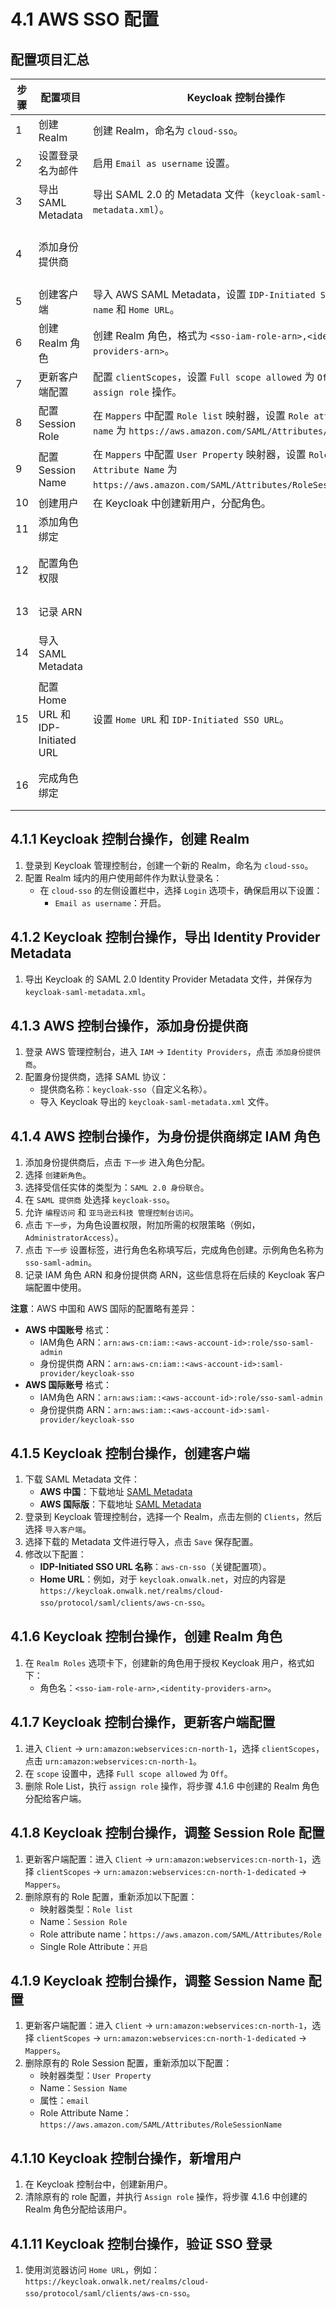 # 4.1 AWS SSO 配置

## 配置项目汇总

| 步骤 | 配置项目        | Keycloak 控制台操作                                                                                  | AWS 控制台操作                                                            |
|------|-----------------|------------------------------------------------------------------------------------------------------|-------------------------------------------------------------------------|
| 1    | 创建 Realm      | 创建 Realm，命名为 `cloud-sso`。                                                                      |                                                                         |
| 2    | 设置登录名为邮件 | 启用 `Email as username` 设置。                                                                      |                                                                         |
| 3    | 导出 SAML Metadata | 导出 SAML 2.0 的 Metadata 文件（`keycloak-saml-metadata.xml`）。                                        |                                                                         |
| 4    | 添加身份提供商   |                                                                                                      | 在 `IAM` 中添加 SAML 2.0 身份提供商，导入 Keycloak SAML Metadata。       |
| 5    | 创建客户端      | 导入 AWS SAML Metadata，设置 `IDP-Initiated SSO URL name` 和 `Home URL`。                             |                                                                         |
| 6    | 创建 Realm 角色  | 创建 Realm 角色，格式为 `<sso-iam-role-arn>,<identity-providers-arn>`。                                |                                                                         |
| 7    | 更新客户端配置  | 配置 `clientScopes`，设置 `Full scope allowed` 为 `Off`，并添加 `assign role` 操作。                  |                                                                         |
| 8    | 配置 Session Role | 在 `Mappers` 中配置 `Role list` 映射器，设置 `Role attribute name` 为 `https://aws.amazon.com/SAML/Attributes/Role`。 |                                                                         |
| 9    | 配置 Session Name | 在 `Mappers` 中配置 `User Property` 映射器，设置 `Role Attribute Name` 为 `https://aws.amazon.com/SAML/Attributes/RoleSessionName`。 |                                                                         |
| 10   | 创建用户        | 在 Keycloak 中创建新用户，分配角色。                                                                  |                                                                         |
| 11   | 添加角色绑定    |                                                                                                      | 为身份提供商绑定角色并创建 IAM 角色。                                    |
| 12   | 配置角色权限    |                                                                                                      | 为 IAM 角色分配权限策略（如 `AdministratorAccess`）。                    |
| 13   | 记录 ARN        |                                                                                                      | 记录 IAM 角色和身份提供商的 ARN。                                        |
| 14   | 导入 SAML Metadata |                                                                                                      | 下载 AWS SAML Metadata 文件（AWS 中国和国际版）。                         |
| 15   | 配置 Home URL 和 IDP-Initiated URL | 设置 `Home URL` 和 `IDP-Initiated SSO URL`。                                          |                                                                         |
| 16   | 完成角色绑定    |                                                                                                      | 完成角色和权限的绑定，确保角色策略已正确分配给 SSO 用户。               |


## 4.1.1 Keycloak 控制台操作，创建 Realm
1. 登录到 Keycloak 管理控制台，创建一个新的 Realm，命名为 `cloud-sso`。
2. 配置 Realm 域内的用户使用邮件作为默认登录名：
   - 在 `cloud-sso` 的左侧设置栏中，选择 `Login` 选项卡，确保启用以下设置：
     - `Email as username`：开启。

## 4.1.2 Keycloak 控制台操作，导出 Identity Provider Metadata
1. 导出 Keycloak 的 SAML 2.0 Identity Provider Metadata 文件，并保存为 `keycloak-saml-metadata.xml`。

## 4.1.3 AWS 控制台操作，添加身份提供商
1. 登录 AWS 管理控制台，进入 `IAM` -> `Identity Providers`，点击 `添加身份提供商`。
2. 配置身份提供商，选择 SAML 协议：
   - 提供商名称：`keycloak-sso`（自定义名称）。
   - 导入 Keycloak 导出的 `keycloak-saml-metadata.xml` 文件。

## 4.1.4 AWS 控制台操作，为身份提供商绑定 IAM 角色
1. 添加身份提供商后，点击 `下一步` 进入角色分配。
2. 选择 `创建新角色`。
3. 选择受信任实体的类型为：`SAML 2.0 身份联合`。
4. 在 `SAML 提供商` 处选择 `keycloak-sso`。
5. 允许 `编程访问` 和 `亚马逊云科技 管理控制台访问`。
6. 点击 `下一步`，为角色设置权限，附加所需的权限策略（例如，`AdministratorAccess`）。
7. 点击 `下一步` 设置标签，进行角色名称填写后，完成角色创建。示例角色名称为 `sso-saml-admin`。
8. 记录 IAM 角色 ARN 和身份提供商 ARN，这些信息将在后续的 Keycloak 客户端配置中使用。

**注意**：AWS 中国和 AWS 国际的配置略有差异：
- **AWS 中国账号** 格式：
  - IAM角色 ARN：`arn:aws-cn:iam::<aws-account-id>:role/sso-saml-admin`
  - 身份提供商 ARN：`arn:aws-cn:iam::<aws-account-id>:saml-provider/keycloak-sso`
- **AWS 国际账号** 格式：
  - IAM角色 ARN：`arn:aws:iam::<aws-account-id>:role/sso-saml-admin`
  - 身份提供商 ARN：`arn:aws:iam::<aws-account-id>:saml-provider/keycloak-sso`

## 4.1.5 Keycloak 控制台操作，创建客户端
1. 下载 SAML Metadata 文件：
   - **AWS 中国**：下载地址 [SAML Metadata](https://signin.amazonaws.cn/static/saml-metadata.xml)
   - **AWS 国际版**：下载地址 [SAML Metadata](https://signin.aws.amazon.com/static/saml-metadata.xml)
2. 登录到 Keycloak 管理控制台，选择一个 Realm，点击左侧的 `Clients`，然后选择 `导入客户端`。
3. 选择下载的 Metadata 文件进行导入，点击 `Save` 保存配置。
4. 修改以下配置：
   - **IDP-Initiated SSO URL 名称**：`aws-cn-sso`（关键配置项）。
   - **Home URL**：例如，对于 `keycloak.onwalk.net`，对应的内容是 `https://keycloak.onwalk.net/realms/cloud-sso/protocol/saml/clients/aws-cn-sso`。

## 4.1.6 Keycloak 控制台操作，创建 Realm 角色
1. 在 `Realm Roles` 选项卡下，创建新的角色用于授权 Keycloak 用户，格式如下：
   - 角色名：`<sso-iam-role-arn>,<identity-providers-arn>`。

## 4.1.7 Keycloak 控制台操作，更新客户端配置
1. 进入 `Client` -> `urn:amazon:webservices:cn-north-1`，选择 `clientScopes`，点击 `urn:amazon:webservices:cn-north-1`。
2. 在 `scope` 设置中，选择 `Full scope allowed` 为 `Off`。
3. 删除 Role List，执行 `assign role` 操作，将步骤 4.1.6 中创建的 Realm 角色分配给客户端。

## 4.1.8 Keycloak 控制台操作，调整 Session Role 配置
1. 更新客户端配置：进入 `Client` -> `urn:amazon:webservices:cn-north-1`，选择 `clientScopes` -> `urn:amazon:webservices:cn-north-1-dedicated` -> `Mappers`。
2. 删除原有的 Role 配置，重新添加以下配置：
   - 映射器类型：`Role list`
   - Name：`Session Role`
   - Role attribute name：`https://aws.amazon.com/SAML/Attributes/Role`
   - Single Role Attribute：`开启`

## 4.1.9 Keycloak 控制台操作，调整 Session Name 配置
1. 更新客户端配置：进入 `Client` -> `urn:amazon:webservices:cn-north-1`，选择 `clientScopes` -> `urn:amazon:webservices:cn-north-1-dedicated` -> `Mappers`。
2. 删除原有的 Role Session 配置，重新添加以下配置：
   - 映射器类型：`User Property`
   - Name：`Session Name`
   - 属性：`email`
   - Role Attribute Name：`https://aws.amazon.com/SAML/Attributes/RoleSessionName`

## 4.1.10 Keycloak 控制台操作，新增用户
1. 在 Keycloak 控制台中，创建新用户。
2. 清除原有的 role 配置，并执行 `Assign role` 操作，将步骤 4.1.6 中创建的 Realm 角色分配给该用户。

## 4.1.11 Keycloak 控制台操作，验证 SSO 登录
1. 使用浏览器访问 `Home URL`，例如：`https://keycloak.onwalk.net/realms/cloud-sso/protocol/saml/clients/aws-cn-sso`。
